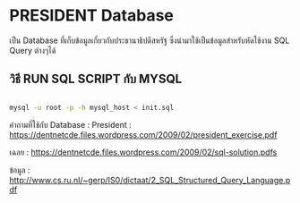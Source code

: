 # PRESIDENT Database

เป็น Database ที่เก็บข้อมูลเกี่ยวกับประธานาธิปดีสหรัฐ ซึ่งนำมาใช้เป็นข้อมูลสำหรับหัดใช้งาน SQL Query ต่างๆได้

## วิธี RUN SQL SCRIPT กับ MYSQL

```sh

mysql -u root -p -h mysql_host < init.sql

```

คำถามที่ใช้กับ Database : President : https://dentnetcde.files.wordpress.com/2009/02/president_exercise.pdf

เฉลย : https://dentnetcde.files.wordpress.com/2009/02/sql-solution.pdfs

ข้อมูล : http://www.cs.ru.nl/~gerp/IS0/dictaat/2_SQL_Structured_Query_Language.pdf